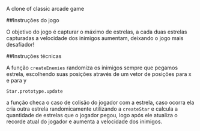 A clone of classic arcade game

##Instruções do jogo

O objetivo do jogo é capturar o máximo de estrelas, a cada duas estrelas capturadas a velocidade dos inimigos aumentam, deixando o jogo mais desafiador!


##Instruções técnicas

A função `createEnemies` randomiza os inimigos sempre que pegamos estrela, escolhendo suas posições através de um vetor de posições para x e para y


`Star.prototype.update`

a função checa o caso de colisão do jogador com a estrela, caso ocorra ela cria outra estrela randomicamente utilizando a `createStar` e calcula a quantidade de estrelas que o jogador pegou, logo após ele atualiza o recorde atual do jogador e aumenta a velocidade dos inimigos.